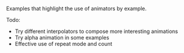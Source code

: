 Examples that highlight the use of animators by example.

Todo:
- Try different interpolators to compose more interesting animations
- Try alpha animation in some examples
- Effective use of repeat mode and count
